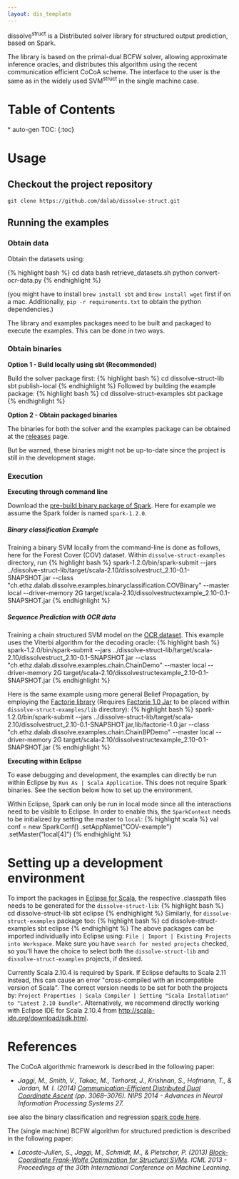 ```yaml
---
layout: dis_template
---
```


dissolve<sup>struct</sup> is a Distributed solver library for structured output prediction, based on Spark.

The library is based on the primal-dual BCFW solver, allowing approximate inference oracles, and distributes this algorithm using the recent communication efficient CoCoA scheme.
The interface to the user is the same as in the widely used SVM<sup>struct</sup> in the single machine case.

<h1> Table of Contents </h1>
* auto-gen TOC:
{:toc}

# Usage

## Checkout the project repository

	git clone https://github.com/dalab/dissolve-struct.git

## Running the examples

### Obtain data

Obtain the datasets using:

{% highlight bash %}
cd data
bash retrieve_datasets.sh
python convert-ocr-data.py
{% endhighlight %}

(you might have to install `brew install sbt` and `brew install wget` first if on a mac. Additionally, `pip -r requirements.txt` to obtain the python dependencies.)

The library and examples packages need to be built and packaged to execute the examples.
This can be done in two ways.

### Obtain binaries

**Option 1 - Build locally using sbt (Recommended)**

Build the solver package first:
{% highlight bash %}
cd dissolve-struct-lib
sbt publish-local
{% endhighlight %}
Followed by building the example package:
{% highlight bash %}
cd dissolve-struct-examples
sbt package
{% endhighlight %}

**Option 2 - Obtain packaged binaries**

The binaries for both the solver and the examples package can be obtained at the [releases](https://github.com/dalab/dissolve-struct/releases) page.

But be warned, these binaries might not be up-to-date since the project is still in the development stage.

### Execution

**Executing through command line**

Download the [pre-build binary package of Spark](http://spark.apache.org/downloads.html). Here for example we assume the Spark folder is named `spark-1.2.0`.

##### Binary classification Example
Training a binary SVM locally from the command-line is done as follows, here for the Forest Cover (COV) dataset. Within `dissolve-struct-examples` directory, run
{% highlight bash %}
spark-1.2.0/bin/spark-submit --jars ../dissolve-struct-lib/target/scala-2.10/dissolvestruct_2.10-0.1-SNAPSHOT.jar --class "ch.ethz.dalab.dissolve.examples.binaryclassification.COVBinary" --master local --driver-memory 2G target/scala-2.10/dissolvestructexample_2.10-0.1-SNAPSHOT.jar
{% endhighlight %}

##### Sequence Prediction with OCR data
Training a chain structured SVM model on the [OCR dataset](http://www.seas.upenn.edu/~taskar/ocr/). This example uses the Viterbi algorithm for the decoding oracle:
{% highlight bash %}
spark-1.2.0/bin/spark-submit --jars ../dissolve-struct-lib/target/scala-2.10/dissolvestruct_2.10-0.1-SNAPSHOT.jar --class "ch.ethz.dalab.dissolve.examples.chain.ChainDemo" --master local --driver-memory 2G target/scala-2.10/dissolvestructexample_2.10-0.1-SNAPSHOT.jar
{% endhighlight %}

Here is the same example using more general Belief Propagation, by employing the [Factorie library](http://factorie.cs.umass.edu/) (Requires [Factorie 1.0 Jar](https://github.com/factorie/factorie/releases) to be placed within `dissolve-struct-examples/lib` directory):
{% highlight bash %}
spark-1.2.0/bin/spark-submit --jars ../dissolve-struct-lib/target/scala-2.10/dissolvestruct_2.10-0.1-SNAPSHOT.jar,lib/factorie-1.0.jar --class "ch.ethz.dalab.dissolve.examples.chain.ChainBPDemo" --master local --driver-memory 2G target/scala-2.10/dissolvestructexample_2.10-0.1-SNAPSHOT.jar
{% endhighlight %}

**Executing within Eclipse**

To ease debugging and development, the examples can directly be run within Eclipse by `Run As | Scala Application`. This does not require Spark binaries. See the section below how to set up the environment.

Within Eclipse, Spark can only be run in local mode since all the interactions need to be visible to Eclipse.
In order to enable this, the `SparkContext` needs to be initialized by setting the master to `local`:
{% highlight scala %}
val conf = new SparkConf()
	       .setAppName("COV-example")
	       .setMaster("local[4]")
{% endhighlight %}

# Setting up a development environment
To import the packages in [Eclipse for Scala](http://scala-ide.org/download/sdk.html), the respective .classpath files needs to be generated for the `dissolve-struct-lib`:
{% highlight bash %}
cd dissolve-struct-lib
sbt eclipse
{% endhighlight %}
Similarly, for `dissolve-struct-examples` package too:
{% highlight bash %}
cd dissolve-struct-examples
sbt eclipse
{% endhighlight %}
The above packages can be imported individually into Eclipse using: `File | Import | Existing Projects into Workspace`. Make sure you have `search for nested projects` checked, so you'll have the choice to select both the `dissolve-struct-lib` and `dissolve-struct-examples` projects, if desired.

Currently Scala 2.10.4 is required by Spark. If Eclipse defaults to Scala 2.11 instead, this can cause an error "cross-compiled with an incompatible version of Scala".
The correct version needs to be set for both the projects by:
`Project Properties | Scala Compiler | Setting "Scala Installation" to "Latest 2.10 bundle"`.
Alternatively, we recommend directly working with Eclipse IDE for Scala 2.10.4 from <http://scala-ide.org/download/sdk.html>.

# References
The CoCoA algorithmic framework is described in the following paper:

 * _Jaggi, M., Smith, V., Takac, M., Terhorst, J., Krishnan, S., Hofmann, T., & Jordan, M. I. (2014) [Communication-Efficient Distributed Dual Coordinate Ascent](http://papers.nips.cc/paper/5599-communication-efficient-distributed-dual-coordinate-ascent) (pp. 3068–3076). NIPS 2014 - Advances in Neural Information Processing Systems 27._

  see also the binary classification and regression [spark code here](https://github.com/gingsmith/cocoa).

The (single machine) BCFW algorithm for structured prediction is described in the following paper:

 * _Lacoste-Julien, S., Jaggi, M., Schmidt, M., & Pletscher, P. (2013) [Block-Coordinate Frank-Wolfe Optimization for Structural SVMs](http://jmlr.org/proceedings/papers/v28/lacoste-julien13). ICML 2013 - Proceedings of the 30th International Conference on Machine Learning._



